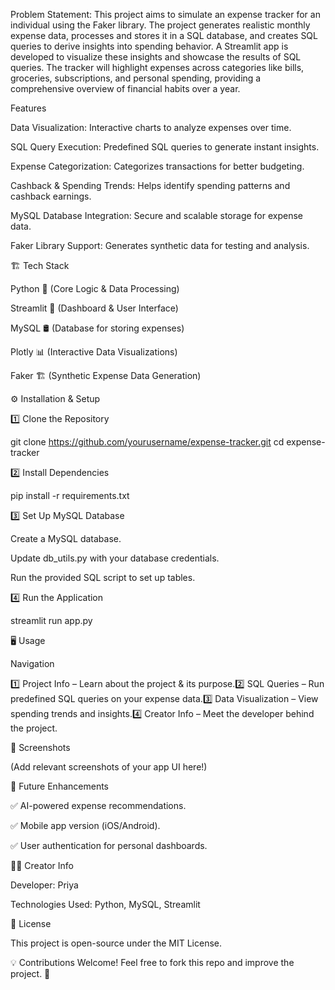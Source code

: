 Problem Statement:
This project aims to simulate an expense tracker for an individual using the Faker library. The project generates realistic monthly expense data, processes and stores it in a SQL database, and creates SQL queries to derive insights into spending behavior. A Streamlit app is developed to visualize these insights and showcase the results of SQL queries. The tracker will highlight expenses across categories like bills, groceries, subscriptions, and personal spending, providing a comprehensive overview of financial habits over a year.

Features

 Data Visualization: Interactive charts to analyze expenses over time.

  SQL Query Execution: Predefined SQL queries to generate instant insights.

 Expense Categorization: Categorizes transactions for better budgeting.

 Cashback & Spending Trends: Helps identify spending patterns and cashback earnings.

 MySQL Database Integration: Secure and scalable storage for expense data.

 Faker Library Support: Generates synthetic data for testing and analysis.

🏗️ Tech Stack

Python 🐍 (Core Logic & Data Processing)

Streamlit 🎈 (Dashboard & User Interface)

MySQL 🛢️ (Database for storing expenses)

Plotly 📊 (Interactive Data Visualizations)

Faker 🏗️ (Synthetic Expense Data Generation)

⚙️ Installation & Setup

1️⃣ Clone the Repository

   git clone https://github.com/yourusername/expense-tracker.git
   cd expense-tracker

2️⃣ Install Dependencies

   pip install -r requirements.txt

3️⃣ Set Up MySQL Database

Create a MySQL database.

Update db_utils.py with your database credentials.

Run the provided SQL script to set up tables.

4️⃣ Run the Application

   streamlit run app.py

🖥️ Usage

Navigation

1️⃣ Project Info – Learn about the project & its purpose.2️⃣ SQL Queries – Run predefined SQL queries on your expense data.3️⃣ Data Visualization – View spending trends and insights.4️⃣ Creator Info – Meet the developer behind the project.

📸 Screenshots

(Add relevant screenshots of your app UI here!)

🌟 Future Enhancements

✅ AI-powered expense recommendations.

✅ Mobile app version (iOS/Android).

✅ User authentication for personal dashboards.

👩‍💻 Creator Info

Developer: Priya

Technologies Used: Python, MySQL, Streamlit

📜 License

This project is open-source under the MIT License.

💡 Contributions Welcome! Feel free to fork this repo and improve the project. 🚀

